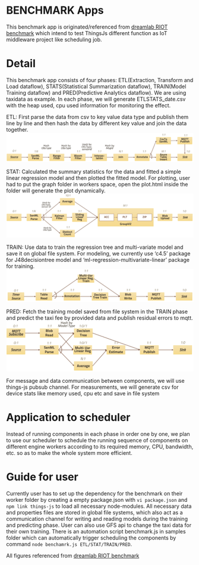 # BENCHMARK Apps 
This benchmark app is originated/referenced from [dreamlab RIOT benchmark]( https://github.com/dream-lab/riot-bench) which intend to test ThingsJs different function as IoT middleware project like scheduling job.

# Detail 
This benchmark app consists of four phases: ETL(Extraction, Transform and Load dataflow), STATS(Statistical Summarization dataflow), TRAIN(Model Training dataflow) and PRED(Predictive Analytics dataflow). We are using taxidata as example. In each phase, we will generate ETLSTATS_date.csv with the heap used, cpu used information for monitoring the effect. 


ETL: 
First parse the data from csv to key value data type and publish them line by line and then hash the data by different key value and join the data together. 
 ![FCAST](https://github.com/anshuiisc/FIG/blob/master/ETL-1.png)


STAT: 
Calculated the summary statistics for the data and fitted a simple linear regression model and then plotted the fitted model. For plotting, user had to put the graph folder in workers space, open the plot.html inside
the folder will generate the plot dynamically. 
![FCAST](https://github.com/anshuiisc/FIG/blob/master/stats-1.png)


TRAIN: 
Use data to train the regression tree and multi-variate model and save it on global file system. For modeling, we currently use ‘c4.5’ package for J48decisiontree model and ‘ml-regression-multivariate-linear’ package for training. 
 ![FCAST](https://github.com/anshuiisc/FIG/blob/master/Train-1.png)

PRED:
Fetch the training model saved from file system in the TRAIN phase and predict the taxi fee by provided data and publish residual errors to mqtt. 
![FCAST](https://github.com/anshuiisc/FIG/blob/master/pred-1.png)

For message and data communication between components, we will use things-js pubsub channel. For measurements, we will generate csv for device stats like memory used, cpu etc and save in file system 


# Application to scheduler 
Instead of running components in each phase in order one by one, we plan to use our scheduler to schedule the running sequence of components on different engine workers according to its required memory, CPU, bandwidth, etc. so as to make the whole system more efficient. 

# Guide for user
Currently user has to set up the dependency for the benchmark on their worker folder by creating a empty package.json with ```vi package.json``` and ```npm link things-js``` to load all necessary node-modules. 
All necessary data and properties files are stored in global file systems, which also act as a communication
channel for writing and reading models during the training and predicting phase. User can also use GFS api to change the taxi data for their own training. There is an automation script benchmark.js in samples folder which can automatically trigger scheduling the components by command ```node benchamrk.js ETL/STAT/TRAIN/PRED```.

All figures referenced from [dreamlab RIOT benchmark]( https://github.com/dream-lab/riot-bench)
